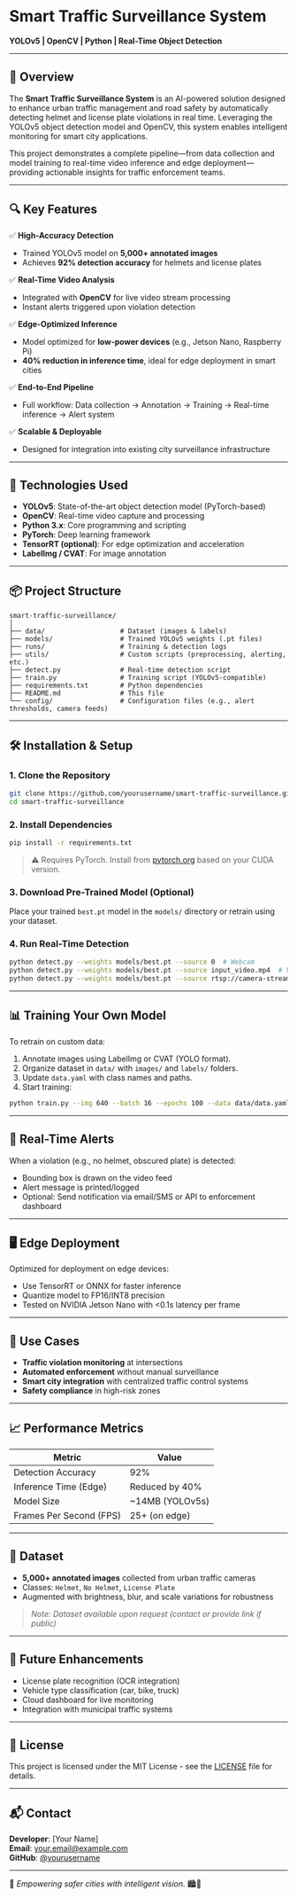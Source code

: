 # Smart Traffic Surveillance System  
**YOLOv5 | OpenCV | Python | Real-Time Object Detection**

---

## 🚀 Overview  
The **Smart Traffic Surveillance System** is an AI-powered solution designed to enhance urban traffic management and road safety by automatically detecting helmet and license plate violations in real time. Leveraging the YOLOv5 object detection model and OpenCV, this system enables intelligent monitoring for smart city applications.

This project demonstrates a complete pipeline—from data collection and model training to real-time video inference and edge deployment—providing actionable insights for traffic enforcement teams.

---

## 🔍 Key Features  
✅ **High-Accuracy Detection**  
- Trained YOLOv5 model on **5,000+ annotated images**  
- Achieves **92% detection accuracy** for helmets and license plates  

✅ **Real-Time Video Analysis**  
- Integrated with **OpenCV** for live video stream processing  
- Instant alerts triggered upon violation detection  

✅ **Edge-Optimized Inference**  
- Model optimized for **low-power devices** (e.g., Jetson Nano, Raspberry Pi)  
- **40% reduction in inference time**, ideal for edge deployment in smart cities  

✅ **End-to-End Pipeline**  
- Full workflow: Data collection → Annotation → Training → Real-time inference → Alert system  

✅ **Scalable & Deployable**  
- Designed for integration into existing city surveillance infrastructure  

---

## 🧰 Technologies Used  
- **YOLOv5**: State-of-the-art object detection model (PyTorch-based)  
- **OpenCV**: Real-time video capture and processing  
- **Python 3.x**: Core programming and scripting  
- **PyTorch**: Deep learning framework  
- **TensorRT (optional)**: For edge optimization and acceleration  
- **LabelImg / CVAT**: For image annotation  

---

## 📦 Project Structure  
```
smart-traffic-surveillance/
│
├── data/                   # Dataset (images & labels)
├── models/                 # Trained YOLOv5 weights (.pt files)
├── runs/                   # Training & detection logs
├── utils/                  # Custom scripts (preprocessing, alerting, etc.)
├── detect.py               # Real-time detection script
├── train.py                # Training script (YOLOv5-compatible)
├── requirements.txt        # Python dependencies
├── README.md               # This file
└── config/                 # Configuration files (e.g., alert thresholds, camera feeds)
```

---

## 🛠️ Installation & Setup  

### 1. Clone the Repository
```bash
git clone https://github.com/yourusername/smart-traffic-surveillance.git
cd smart-traffic-surveillance
```

### 2. Install Dependencies
```bash
pip install -r requirements.txt
```

> ⚠️ Requires PyTorch. Install from [pytorch.org](https://pytorch.org) based on your CUDA version.

### 3. Download Pre-Trained Model (Optional)
Place your trained `best.pt` model in the `models/` directory or retrain using your dataset.

### 4. Run Real-Time Detection
```bash
python detect.py --weights models/best.pt --source 0  # Webcam
python detect.py --weights models/best.pt --source input_video.mp4  # Video file
python detect.py --weights models/best.pt --source rtsp://camera-stream-url  # IP camera
```

---

## 📊 Training Your Own Model  
To retrain on custom data:

1. Annotate images using LabelImg or CVAT (YOLO format).
2. Organize dataset in `data/` with `images/` and `labels/` folders.
3. Update `data.yaml` with class names and paths.
4. Start training:
```bash
python train.py --img 640 --batch 16 --epochs 100 --data data/data.yaml --weights yolov5s.pt
```

---

## 📢 Real-Time Alerts  
When a violation (e.g., no helmet, obscured plate) is detected:
- Bounding box is drawn on the video feed
- Alert message is printed/logged
- Optional: Send notification via email/SMS or API to enforcement dashboard

---

## 🖥️ Edge Deployment  
Optimized for deployment on edge devices:
- Use TensorRT or ONNX for faster inference
- Quantize model to FP16/INT8 precision
- Tested on NVIDIA Jetson Nano with <0.1s latency per frame

---

## 🌆 Use Cases  
- **Traffic violation monitoring** at intersections  
- **Automated enforcement** without manual surveillance  
- **Smart city integration** with centralized traffic control systems  
- **Safety compliance** in high-risk zones  

---

## 📈 Performance Metrics  
| Metric                     | Value           |
|---------------------------|-----------------|
| Detection Accuracy        | 92%             |
| Inference Time (Edge)     | Reduced by 40%  |
| Model Size                | ~14MB (YOLOv5s) |
| Frames Per Second (FPS)   | 25+ (on edge)   |

---

## 📂 Dataset  
- **5,000+ annotated images** collected from urban traffic cameras  
- Classes: `Helmet`, `No Helmet`, `License Plate`  
- Augmented with brightness, blur, and scale variations for robustness  

> *Note: Dataset available upon request (contact or provide link if public)*

---

## 📢 Future Enhancements  
- License plate recognition (OCR integration)  
- Vehicle type classification (car, bike, truck)  
- Cloud dashboard for live monitoring  
- Integration with municipal traffic systems  

---

## 📄 License  
This project is licensed under the MIT License - see the [LICENSE](LICENSE) file for details.

---

## 📬 Contact  
**Developer**: [Your Name]  
**Email**: your.email@example.com  
**GitHub**: [@yourusername](https://github.com/yourusername)  

---

🔧 *Empowering safer cities with intelligent vision.* 🏙️🚦
